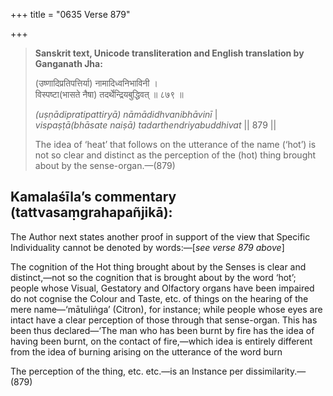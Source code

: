 +++
title = "0635 Verse 879"

+++
> **Sanskrit text, Unicode transliteration and English translation by Ganganath Jha:** 
>
> (उष्णादिप्रतिपत्तिर्या) नामादिध्वनिभाविनी ।  
> विस्पष्टा(भासते नैषा) तदर्थेन्द्रियबुद्धिवत् ॥ ८७९ ॥ 
>
> *(uṣṇādipratipattiryā) nāmādidhvanibhāvinī* \|  
> *vispaṣṭā(bhāsate naiṣā) tadarthendriyabuddhivat* \|\| 879 \|\| 
>
> The idea of ‘heat’ that follows on the utterance of the name (‘hot’) is not so clear and distinct as the perception of the (hot) thing brought about by the sense-organ.—(879)



## Kamalaśīla’s commentary (tattvasaṃgrahapañjikā):

The Author next states another proof in support of the view that Specific Individuality cannot be denoted by words:—[*see verse 879 above*]

The cognition of the Hot thing brought about by the Senses is clear and distinct,—not so the cognition that is brought about by the word ‘hot’; people whose Visual, Gestatory and Olfactory organs have been impaired do not cognise the Colour and Taste, etc. of things on the hearing of the mere name—‘mātuliṅga’ (Citron), for instance; while people whose eyes are intact have a clear perception of those through that sense-organ. This has been thus declared—‘The man who has been burnt by fire has the idea of having been burnt, on the contact of fire,—which idea is entirely different from the idea of burning arising on the utterance of the word burn

The perception of the thing, etc. etc.—is an Instance per dissimilarity.—(879)


